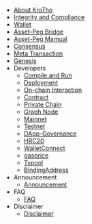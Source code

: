 - [About KroTho](en-us/intro.md)
- [Integrity and Compliance](en-us/Integrity.md)
- [Wallet](en-us/wallet.md)
- [Asset-Peg Bridge](en-us/ktobridge.md)
- [Asset-Peg Mamual](en-us/bridge.md)
- [Consensus](en-us/consensus.md)
- [Meta Transaction](en-us/dev/meta_tx.md)
- [Genesis](en-us/genesis.md)
- Developers
    - [Compile and Run](en-us/dev/install.md)
    - [Deployment](en-us/dev/deploy.md)
    - [On-chain Interaction](en-us/dev/sdk.md)
    - [Contract](en-us/dev/contract.md)
    - [Private Chain](en-us/dev/private_chain.md)
    - [Graph Node](en-us/dev/graphnode.md)
    - [Mainnet](en-us/mainnet.md)
    - [Testnet](en-us/testnet.md)
    - [DApp-Governance](en-us/dev/dapp-gov.md)
    - [HRC20](en-us/dev/hrc20.md)
    - [WalletConnect](en-us/dev/wallet-connect.md)
    - [gasprice](en-us/dev/gasprice.md)
    - [Txpool](en-us/dev/txpool.md)
    - [BindingAddress](en-us/dev/bingding_address.md)
- Announcement
    - [Announcement](en-us/Announcement.md)
- FAQ
    - [FAQ](en-us/faq.md)
- Disclaimer
    - [Disclaimer](en-us/disclaimer.md)
    
